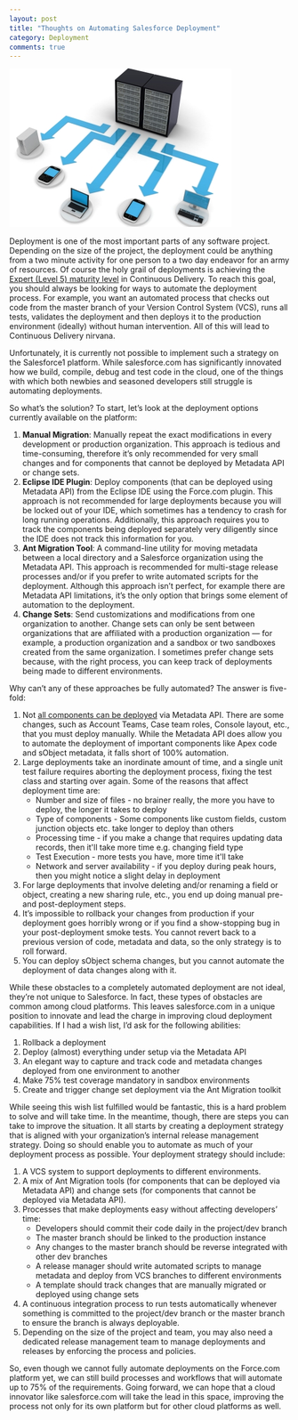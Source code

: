 ```yaml
---
layout: post
title: "Thoughts on Automating Salesforce Deployment"
category: Deployment
comments: true
---
```


<img src="/images/cloud-deployment.jpg" alt="Deploy button" />

Deployment is one of the most important parts of any software project. Depending on the size of the project, the deployment could be anything from a two minute activity for one person to a two day endeavor for an army of resources. Of course the holy grail of deployments is achieving the [Expert (Level 5) maturity level][maturity] in Continuous Delivery. To reach this goal, you should always be looking for ways to automate the deployment process. For example, you want an automated process that checks out code from the master branch of your Version Control System (VCS), runs all tests, validates the deployment and then deploys it to the production environment (ideally) without human intervention. All of this will lead to Continuous Delivery nirvana.

Unfortunately, it is currently not possible to implement such a strategy on the Salesforce1 platform. While salesforce.com has significantly innovated how we build, compile, debug and test code in the cloud, one of the things with which both newbies and seasoned developers still struggle is automating deployments.

So what’s the solution? To start, let’s look at the deployment options currently available on the platform:

  1. **Manual Migration**: Manually repeat the exact modifications in every development or production organization. This approach is tedious and time-consuming, therefore it’s only recommended for very small changes and for components that cannot be deployed by Metadata API or change sets.
  2. **Eclipse IDE Plugin**: Deploy components (that can be deployed using Metadata API) from the Eclipse IDE using the Force.com plugin. This approach is not recommended for large deployments because you will be locked out of your IDE, which sometimes has a tendency to crash for long running operations. Additionally, this approach requires you to track the components being deployed separately very diligently since the IDE does not track this information for you.
  3. **Ant Migration Tool**: A command-line utility for moving metadata between a local directory and a Salesforce organization using the Metadata API. This approach is recommended for multi-stage release processes and/or if you prefer to write automated scripts for the deployment. Although this approach isn’t perfect, for example there are Metadata API limitations, it’s the only option that brings some element of automation to the deployment.
  4. **Change Sets**: Send customizations and modifications from one organization to another. Change sets can only be sent between organizations that are affiliated with a production organization — for example, a production organization and a sandbox or two sandboxes created from the same organization. I sometimes prefer change sets because, with the right process, you can keep track of deployments being made to different environments.

Why can’t any of these approaches be fully automated? The answer is five-fold:

  1. Not [all components can be deployed][undeployable components] via Metadata API. There are some changes, such as Account Teams, Case team roles, Console layout, etc., that you must deploy manually. While the Metadata API does allow you to automate the deployment of important components like Apex code and sObject metadata, it falls short of 100% automation.
  2. Large deployments take an inordinate amount of time, and a single unit test failure requires aborting the deployment process, fixing the test class and starting over again. Some of the reasons that affect deployment time are:
      * Number and size of files - no brainer really, the more you have to deploy, the longer it takes to deploy
      * Type of components - Some components like custom fields, custom junction objects etc. take longer to deploy than others
      * Processing time - if you make a change that requires updating data records, then it'll take more time e.g. changing field type
      * Test Execution - more tests you have, more time it'll take
      * Network and server availability - if you deploy during peak hours, then you might notice a slight delay in deployment
  3. For large deployments that involve deleting and/or renaming a field or object, creating a new sharing rule, etc., you end up doing manual pre- and post-deployment steps.
  4. It’s impossible to rollback your changes from production if your deployment goes horribly wrong or if you find a show-stopping bug in your post-deployment smoke tests. You cannot revert back to a previous version of code, metadata and data, so the only strategy is to roll forward.
  5. You can deploy sObject schema changes, but you cannot automate the deployment of data changes along with it.

While these obstacles to a completely automated deployment are not ideal, they’re not unique to Salesforce. In fact, these types of obstacles are common among cloud platforms. This leaves salesforce.com in a unique position to innovate and lead the charge in improving cloud deployment capabilities. If I had a wish list, I’d ask for the following abilities:

  1. Rollback a deployment
  2. Deploy (almost) everything under setup via the Metadata API
  3. An elegant way to capture and track code and metadata changes deployed from one environment to another
  4. Make 75% test coverage mandatory in sandbox environments
  5. Create and trigger change set deployment via the Ant Migration toolkit

While seeing this wish list fulfilled would be fantastic, this is a hard problem to solve and will take time. In the meantime, though, there are steps you can take to improve the situation. It all starts by creating a deployment strategy that is aligned with your organization’s internal release management strategy. Doing so should enable you to automate as much of your deployment process as possible. Your deployment strategy should include:

  1. A VCS system to support deployments to different environments.
  2. A mix of Ant Migration tools (for components that can be deployed via Metadata API) and change sets (for components that cannot be deployed via Metadata API).
  3. Processes that make deployments easy without affecting developers’ time:
      * Developers should commit their code daily in the project/dev branch
      * The master branch should be linked to the production instance
      * Any changes to the master branch should be reverse integrated with other dev branches
      * A release manager should write automated scripts to manage metadata and deploy from VCS branches to different environments
      * A template should track changes that are manually migrated or deployed using change sets
  4. A continuous integration process to run tests automatically whenever something is committed to the project/dev branch or the master branch to ensure the branch is always deployable.
  5. Depending on the size of the project and team, you may also need a dedicated release management team to manage deployments and releases by enforcing the process and policies.

So, even though we cannot fully automate deployments on the Force.com platform yet, we can still build processes and workflows that will automate up to 75% of the requirements. Going forward, we can hope that a cloud innovator like salesforce.com will take the lead in this space, improving the process not only for its own platform but for other cloud platforms as well.

[maturity]: http://www.infoq.com/articles/Continuous-Delivery-Maturity-Model
[undeployable components]: http://www.salesforce.com/us/developer/docs/api_meta/index_Left.htm#StartTopic=Content/meta_unsupported_types.htm?SearchType=Stem/
